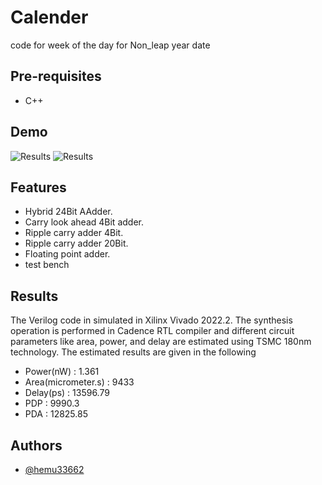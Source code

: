 # Calender
code for week of the day for Non_leap year date

Pre-requisites
--------------

- C++
## Demo

![Results](Floating_Point_Addder_Result.png)
![Results](FPA.jpg)

## Features

- Hybrid 24Bit AAdder.
- Carry look ahead 4Bit adder.
- Ripple carry adder 4Bit.
- Ripple carry adder 20Bit.
- Floating point adder.
- test bench



## Results

The Verilog code in simulated in Xilinx Vivado 2022.2. The synthesis operation is performed in Cadence RTL compiler and different circuit parameters like area, power, and delay are estimated using TSMC 180nm technology. The estimated results are given in the following 
- Power(nW)           : 1.361
- Area(micrometer.s)  : 9433
- Delay(ps)           : 13596.79
- PDP                 : 9990.3  
- PDA                 : 12825.85

## Authors

- [@hemu33662](https://github.com/hemu33662)
